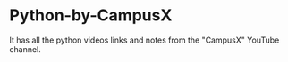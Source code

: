 # Python-by-CampusX
It has all the python videos links and notes from the "CampusX" YouTube channel.
